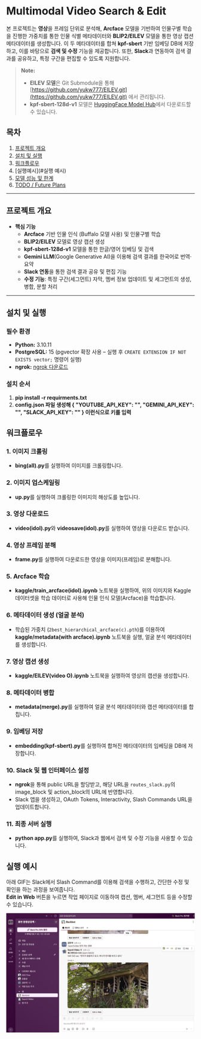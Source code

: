# Multimodal Video Search & Edit

본 프로젝트는 **영상**을 프레임 단위로 분석해, **Arcface** 모델을 기반하여 인물구별 학습을 진행한 가중치를 통한 인물 식별 메타데이터와 **BLIP2/EILEV** 모델을 통한 영상 캡션 메타데이터를 생성합니다. 이 두 메타데이터를 합쳐 **kpf-sbert** 기반 임베딩 DB에 저장하고, 이를 바탕으로 **검색 및 수정** 기능을 제공합니다. 또한, **Slack**과 연동하여 검색 결과를 공유하고, 특정 구간을 편집할 수 있도록 지원합니다.

> **Note:**  
> - **EILEV 모델**은 Git Submodule을 통해 [https://github.com/yukw777/EILEV.git](https://github.com/yukw777/EILEV.git) 에서 관리됩니다.  
> - **kpf-sbert-128d-v1** 모델은 [HuggingFace Model Hub](https://huggingface.co/bongsoo/kpf-sbert-128d-v1)에서 다운로드할 수 있습니다.

## 목차
1. [프로젝트 개요](#프로젝트-개요)
2. [설치 및 실행](#설치-및-실행)
3. [워크플로우](#워크플로우)
4. [실행예시](#실행 예시)
5. [모델 성능 및 한계](#모델-성능-및-한계)
6. [TODO / Future Plans](#todo--future-plans)

---

## 프로젝트 개요

- **핵심 기능**  
  - **Arcface** 기반 인물 인식 (Buffalo 모델 사용) 및 인물구별 학습  
  - **BLIP2/EILEV** 모델로 영상 캡션 생성  
  - **kpf-sbert-128d-v1** 모델을 통한 한글/영어 임베딩 및 검색  
  - **Gemini LLM**(Google Generative AI)을 이용해 검색 결과를 한국어로 번역·요약  
  - **Slack 연동**을 통한 검색 결과 공유 및 편집 기능  
  - **수정 기능**: 특정 구간(세그먼트) 자막, 멤버 정보 업데이트 및 세그먼트의 생성, 병합, 분할 처리

---

## 설치 및 실행

### 필수 환경
- **Python:** 3.10.11  
- **PostgreSQL:** 15 (pgvector 확장 사용 – 실행 후 `CREATE EXTENSION IF NOT EXISTS vector;` 명령어 실행)
- **ngrok:** [ngrok 다운로드](https://ngrok.com/)

### 설치 순서

1. **pip install -r requirments.txt**
2. **config.json 파일 생성해 {
    "YOUTUBE_API_KEY": "",
    "GEMINI_API_KEY": "",
    "SLACK_API_KEY": ""
}
이런식으로 키를 입력**


## 워크플로우

### 1. 이미지 크롤링
- **bing(all).py**를 실행하여 이미지를 크롤링합니다.

### 2. 이미지 업스케일링
- **up.py**를 실행하여 크롤링한 이미지의 해상도를 높입니다.

### 3. 영상 다운로드
- **video(idol).py**와 **videosave(idol).py**를 실행하여 영상을 다운로드 받습니다.

### 4. 영상 프레임 분해
- **frame.py**를 실행하여 다운로드한 영상을 이미지(프레임)로 분해합니다.

### 5. Arcface 학습
- **kaggle/train_arcface(idol).ipynb** 노트북을 실행하여, 위의 이미지와 Kaggle 데이터셋을 학습 데이터로 사용해 인물 인식 모델(Arcface)을 학습합니다.

### 6. 메타데이터 생성 (얼굴 분석)
- 학습된 가중치 (`2best_hierarchical_arcface(c).pth`)를 이용하여 **kaggle/metadata(with arcface).ipynb** 노트북을 실행, 얼굴 분석 메타데이터를 생성합니다.

### 7. 영상 캡션 생성
- **kaggle/EILEV(video O).ipynb** 노트북을 실행하여 영상의 캡션을 생성합니다.

### 8. 메타데이터 병합
- **metadata(merge).py**를 실행하여 얼굴 분석 메타데이터와 캡션 메타데이터를 합칩니다.

### 9. 임베딩 저장
- **embedding(kpf-sbert).py**를 실행하여 합쳐진 메타데이터의 임베딩을 DB에 저장합니다.

### 10. Slack 및 웹 인터페이스 설정
- **ngrok**을 통해 public URL을 할당받고, 해당 URL을 `routes_slack.py`의 image_block 및 action_block의 URL에 반영합니다.
- Slack 앱을 생성하고, OAuth Tokens, Interactivity, Slash Commands URL을 업데이트합니다.

### 11. 최종 서버 실행
- **python app.py**를 실행하여, Slack과 웹에서 검색 및 수정 기능을 사용할 수 있습니다.


## 실행 예시

아래 GIF는 Slack에서 Slash Command를 이용해 검색을 수행하고, 간단한 수정 및 확인을 하는 과정을 보여줍니다.  
**Edit in Web** 버튼을 누르면 작업 페이지로 이동하여 캡션, 멤버, 세그먼트 등을 수정할 수 있습니다.

![Demo GIF](docs/images/demo.gif)



